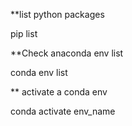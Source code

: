 
**list python packages

pip list

**Check anaconda env list

conda env list

** activate a conda env

conda activate env_name
